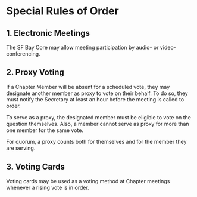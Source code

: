 # Special Rules of Order

## 1. Electronic Meetings

The SF Bay Core may allow meeting participation by audio- or video-conferencing.

## 2. Proxy Voting

If a Chapter Member will be absent for a scheduled vote, they may designate another member as proxy to vote on their behalf.
To do so, they must notify the Secretary at least an hour before the meeting is called to order.

To serve as a proxy, the designated member must be eligible to vote on the question themselves.
Also, a member cannot serve as proxy for more than one member for the same vote.

For quorum, a proxy counts both for themselves and for the member they are serving.

## 3. Voting Cards

Voting cards may be used as a voting method at Chapter meetings whenever a rising vote is in order.
